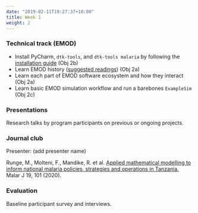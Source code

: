 ```yaml
---
date: "2019-02-11T19:27:37+10:00"
title: Week 1
weight: 2
---
```


<!--more-->

### Technical track (EMOD)

- Install PyCharm, `dtk-tools`, and `dtk-tools malaria` by following the [installation guide](https://faculty-enrich-2022.netlify.app/resources/installation-guide/) (Obj 2b) 
- Learn EMOD history ([suggested readings](https://faculty-enrich-2022.netlify.app/resources/emod-papers/)) (Obj 2a)
- Learn each part of EMOD software ecosystem and how they interact (Obj 2a)
- Learn basic EMOD simulation workflow and run a barebones `ExampleSim` (Obj 2c)

### Presentations

Research talks by program participants on previous or ongoing projects.

### Journal club

Presenter: (add presenter name)

Runge, M., Molteni, F., Mandike, R. et al. [Applied mathematical modelling to inform national malaria policies, 
strategies and operations in Tanzania.](https://malariajournal.biomedcentral.com/articles/10.1186/s12936-020-03173-0) 
Malar J 19, 101 (2020).

### Evaluation

Baseline participant survey and interviews.